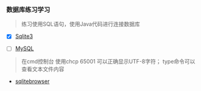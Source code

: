 ### 数据库练习学习
> 练习使用SQL语句，使用Java代码进行连接数据库
- [x] [Sqlite3](./SQLite3README.md)
  
- [ ] [MySQL]()
> 在cmd控制台 使用chcp 65001 可以正确显示UTF-8字符；
> type命令可以查看文本文件内容

-  [sqlitebrowser](https://sqlitebrowser.org/dl/#windows)